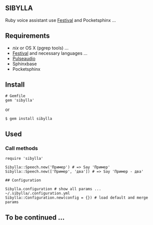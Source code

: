 ## SIBYLLA

Ruby voice assistant use [Festival](https://wiki.archlinux.org/index.php/Festival_%28%D0%A0%D1%83%D1%81%D1%81%D0%BA%D0%B8%D0%B9%29) and Pocketsphinx ...

## Requirements

- *nix* or OS X (pgrep tools) ...
- [Festival](https://wiki.archlinux.org/index.php/Festival_%28%D0%A0%D1%83%D1%81%D1%81%D0%BA%D0%B8%D0%B9%29) and necessary languages ...
- [Pulseaudio](https://wiki.archlinux.org/index.php/PulseAudio_%28%D0%A0%D1%83%D1%81%D1%81%D0%BA%D0%B8%D0%B9%29)
- Sphinxbase
- Pocketsphinx

## Install

```.ruby
# Gemfile
gem 'sibylla'
```
or
```.ruby
$ gem install sibylla
```

## Used
### Call methods
```.ruby
require 'sibylla'

Sibylla::Speech.new('Пример') # => Say 'Пример'
Sibylla::Speech.new(['Пример', 'два']) # => Say 'Пример - два'

## Configuration

Sibylla.configuration # show all params ... ~/.sibylla/.configuration.yml
Sibylla::Configuration.new(config = {}) # load default and merge params

```
## To be continued ...
